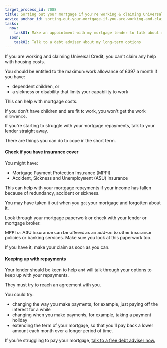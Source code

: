 ```yaml
---
target_process_id: 7088
title: Sorting out your mortgage if you're working & claiming Universal Credit
advice_anchor_id: sorting-out-your-mortgage-if-you-are-working-and-claiming-universal-credit
tasks:
  now:
    task01: Make an appointment with my mortgage lender to talk about repayment options
  soon:
    task02: Talk to a debt adviser about my long-term options
---
```

If you are working and claiming Universal Credit, you can't claim any help with housing costs.

You should be entitled to the maximum work allowance of £397 a month if you have:
* dependent children, or
* a sickness or disability that limits your capability to work

This can help with mortgage costs.

If you don't have children and are fit to work, you won't get the work allowance.

If you're starting to struggle with your mortgage repayments, talk to your lender straight away.

There are things you can do to cope in the short term.

#### Check if you have insurance cover
You might have:
*  Mortgage Payment Protection Insurance (MPPI)
*  Accident, Sickness and Unemployment (ASU) insurance

This can help with your mortgage repayments if your income has fallen because of redundancy, accident or sickness.

You may have taken it out when you got your mortgage and forgotten about it.

Look through your mortgage paperwork or check with your lender or mortgage broker.

MPPI or ASU insurance can be offered as an add-on to other insurance policies or banking services. Make sure you look at this paperwork too.

If you have it, make your claim as soon as you can.

####  Keeping up with repayments
Your lender should be keen to help and will talk through your options to keep up with your repayments.

They must try to reach an agreement with you.

You could try:
*  changing the way you make payments, for example, just paying off the interest for a while
*  changing when you make payments, for example, taking a payment holiday
*  extending the term of your mortgage, so that you'll pay back a lower amount each month over a longer period of time.

If you’re struggling to pay your mortgage, [talk to a free debt adviser now.](https://www.moneyadviceservice.org.uk/en/tools/debt-advice-locator)
